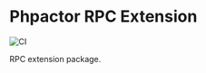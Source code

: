 Phpactor RPC Extension
======================

![CI](https://github.com/phpactor/rpc-extension/workflows/CI/badge.svg)

RPC extension package.

